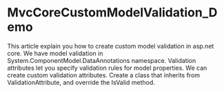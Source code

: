 # MvcCoreCustomModelValidation_Demo
This article explain you how to create custom model validation in asp.net core. We have model validation in System.ComponentModel.DataAnnotations namespace. Validation attributes let you specify validation rules for model properties.  We can create custom validation attributes.  Create a class that inherits from ValidationAttribute, and override the IsValid method. 
